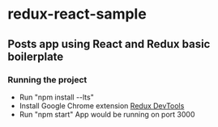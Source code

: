 # redux-react-sample

## Posts app using React and Redux basic boilerplate

### Running the project

- Run "npm install --lts"
- Install Google Chrome extension [Redux DevTools](https://chrome.google.com/webstore/detail/redux-devtools/lmhkpmbekcpmknklioeibfkpmmfibljd)
- Run "npm start" App would be running on port 3000

